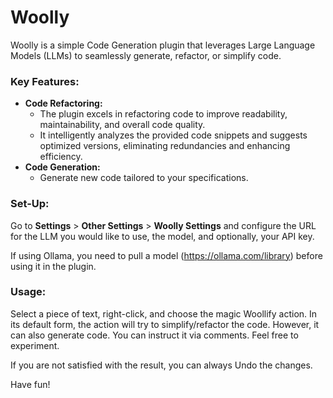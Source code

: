 # Woolly

<p>Woolly is a simple Code Generation plugin that leverages Large Language Models (LLMs) to seamlessly generate,
    refactor, or simplify code.</p>

<h3>Key Features:</h3>

<ul>
    <li>
        <strong>Code Refactoring:</strong>
        <ul>
            <li>The plugin excels in refactoring code to improve readability, maintainability, and overall code
                quality.</li>
            <li>It intelligently analyzes the provided code snippets and suggests optimized versions, eliminating
                redundancies and enhancing efficiency.</li>
        </ul>
    </li>
    <li>
        <strong>Code Generation:</strong>
        <ul>
            <li>Generate new code tailored to your specifications.</li>
        </ul>
    </li>
</ul>

<h3>Set-Up:</h3>

<p>Go to <strong>Settings</strong> &gt; <strong>Other Settings</strong> &gt; <strong>Woolly Settings</strong> and configure the URL for the LLM you would like to use,
    the model, and optionally, your API key.</p>

<p>If using Ollama, you need to pull a model (<a href="https://ollama.com/library" target="_blank">https://ollama.com/library</a>)
    before using it in the plugin.</p>

<h3>Usage:</h3>

<p>Select a piece of text, right-click, and choose the magic Woollify action. In its default form, the action will
    try to simplify/refactor the code. However, it can also generate code. You can instruct it via comments. Feel
    free to experiment.</p>

<p>If you are not satisfied with the result, you can always Undo the changes.</p>

<p>Have fun!</p>
